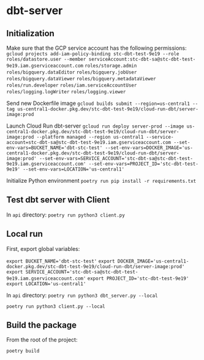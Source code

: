 # dbt-server

## Initialization

Make sure that the GCP service account has the following permissions:
```gcloud projects add-iam-policy-binding stc-dbt-test-9e19 --role roles/datastore.user --member serviceAccount:stc-dbt-sa@stc-dbt-test-9e19.iam.gserviceaccount.com```
```roles/storage.admin```
```roles/bigquery.dataEditor```
```roles/bigquery.jobUser```
```roles/bigquery.dataViewer```
```roles/bigquery.metadataViewer```
```roles/run.developer```
```roles/iam.serviceAccountUser```
```roles/logging.logWriter```
```roles/logging.viewer```

Send new Dockerfile image
```gcloud builds submit --region=us-central1 --tag us-central1-docker.pkg.dev/stc-dbt-test-9e19/cloud-run-dbt/server-image:prod```

Launch Cloud Run dbt-server
```gcloud run deploy server-prod --image us-central1-docker.pkg.dev/stc-dbt-test-9e19/cloud-run-dbt/server-image:prod --platform managed --region us-central1 --service-account=stc-dbt-sa@stc-dbt-test-9e19.iam.gserviceaccount.com --set-env-vars=BUCKET_NAME='dbt-stc-test' --set-env-vars=DOCKER_IMAGE='us-central1-docker.pkg.dev/stc-dbt-test-9e19/cloud-run-dbt/server-image:prod' --set-env-vars=SERVICE_ACCOUNT='stc-dbt-sa@stc-dbt-test-9e19.iam.gserviceaccount.com' --set-env-vars=PROJECT_ID='stc-dbt-test-9e19' --set-env-vars=LOCATION='us-central1'```

Initialize Python environment
```poetry run pip install -r requirements.txt```

## Test dbt server with Client

In ```api``` directory:
```poetry run python3 client.py```

## Local run

First, export global variables:

```export BUCKET_NAME='dbt-stc-test'```
```export DOCKER_IMAGE='us-central1-docker.pkg.dev/stc-dbt-test-9e19/cloud-run-dbt/server-image:prod'```
```export SERVICE_ACCOUNT='stc-dbt-sa@stc-dbt-test-9e19.iam.gserviceaccount.com'```
```export PROJECT_ID='stc-dbt-test-9e19'```
```export LOCATION='us-central1'```


In ```api``` directory:
```poetry run python3 dbt_server.py --local```

```poetry run python3 client.py --local```

## Build the package

From the root of the project:

```poetry build```